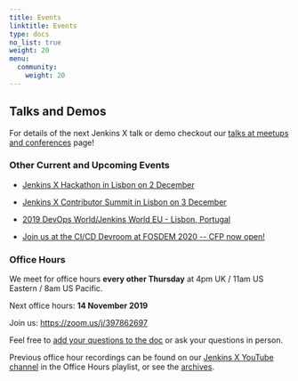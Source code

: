```yaml
---
title: Events
linktitle: Events
type: docs
no_list: true
weight: 20
menu:
  community:
    weight: 20
---
```


## Talks and Demos

For details of the next Jenkins X talk or demo checkout our [talks at meetups and conferences](/community/talksdemos) page!

### Other Current and Upcoming Events

* [Jenkins X Hackathon in Lisbon on 2 December](/blog/2019/11/08/jenkins-x-hackathon-lisbon/)

* [Jenkins X Contributor Summit in Lisbon on 3 December](/blog/2019/10/18/jenkins-x-contributor-summit-lisbon/)

* [2019 DevOps World/Jenkins World EU - Lisbon, Portugal](/community/events/2019-12-dwjw)

* [Join us at the CI/CD Devroom at FOSDEM 2020 -- CFP now open!](/blog/2019/10/09/fosdem2020/)

### Office Hours

We meet for office hours **every other Thursday** at 4pm UK / 11am US Eastern / 8am US Pacific.

Next office hours: **14 November 2019**

Join us: <https://zoom.us/j/397862697>

Feel free to [add your questions to the doc](https://docs.google.com/document/d/1wHdBlZAN-ndPELuBoM5HBnYiQLvcz92-euXne2mKOEI/edit) or ask your questions in person.

Previous office hour recordings can be found on our [Jenkins X YouTube channel](https://www.youtube.com/channel/UCN2kblPjXKMcjjVYmwvquvg/playlists) in the Office Hours playlist, or see the [archives](/community/office_hours/).